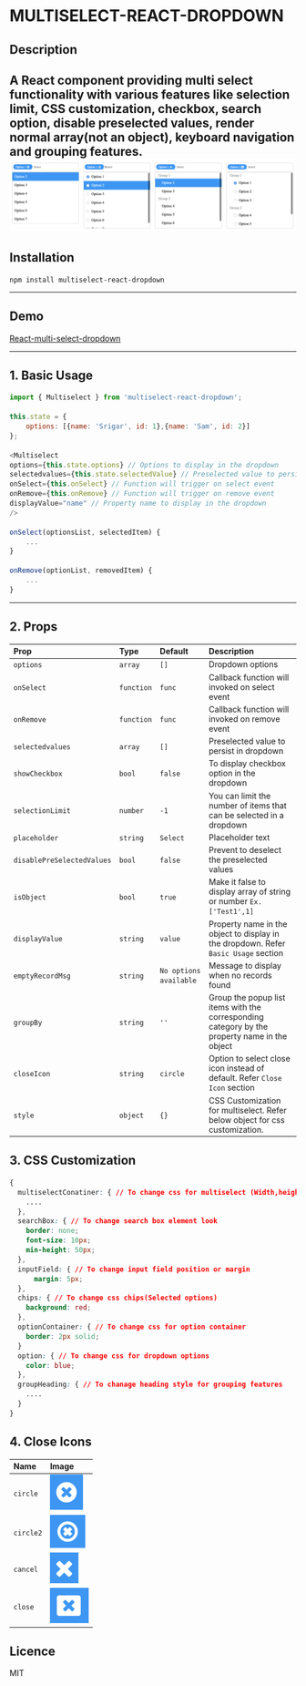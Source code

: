 # MULTISELECT-REACT-DROPDOWN 

## Description  

A React component providing multi select functionality with various features like selection limit, CSS customization, checkbox, search option, disable preselected values, render normal array(not an object), keyboard navigation and grouping features.
![Multiselect](images/dd.png)
----
## Installation
```
npm install multiselect-react-dropdown
```
----
## Demo
[React-multi-select-dropdown](https://codesandbox.io/s/10xn41w767)

----
## 1. Basic Usage
```js
import { Multiselect } from 'multiselect-react-dropdown';

this.state = {
    options: [{name: 'Srigar', id: 1},{name: 'Sam', id: 2}]
};

<Multiselect
options={this.state.options} // Options to display in the dropdown
selectedvalues={this.state.selectedValue} // Preselected value to persist in dropdown
onSelect={this.onSelect} // Function will trigger on select event
onRemove={this.onRemove} // Function will trigger on remove event
displayValue="name" // Property name to display in the dropdown
/>

onSelect(optionsList, selectedItem) {
    ...
}

onRemove(optionList, removedItem) {
    ...
}
```
----

## 2. Props

| Prop  | Type  | Default | Description |
|:--------- | :---- | :----   |:----  |
| `options` | `array` | `[]` | Dropdown options
| `onSelect` | `function` | `func` | Callback function will invoked on select event
| `onRemove` | `function` | `func` | Callback function will invoked on remove event
| `selectedvalues` | `array` | `[]` | Preselected value to persist in dropdown
| `showCheckbox` | `bool` | `false` | To display checkbox option in the dropdown
| `selectionLimit` | `number` | `-1` | You can limit the number of items that can be selected in a dropdown
| `placeholder` | `string` | `Select` | Placeholder text
| `disablePreSelectedValues` | `bool` | `false` | Prevent to deselect the preselected values
| `isObject` | `bool` | `true` | Make it false to display array of string or number `Ex. ['Test1',1]`
| `displayValue` | `string` | `value` | Property name in the object to display in the dropdown. Refer `Basic Usage` section
| `emptyRecordMsg` | `string` | `No options available` | Message to display when no records found
| `groupBy` | `string` | `''` | Group the popup list items with the corresponding category by the property name in the object
| `closeIcon` | `string` | `circle` | Option to select close icon instead of default. Refer `Close Icon` section
| `style` | `object` | `{}` | CSS Customization for multiselect. Refer below object for css customization.

## 3. CSS Customization   

```css
{
  multiselectConatiner: { // To change css for multiselect (Width,height,etc..)
	....
  },
  searchBox: { // To change search box element look
	border: none;
	font-size: 10px;
	min-height: 50px;
  },
  inputField: { // To change input field position or margin
      margin: 5px;
  },
  chips: { // To change css chips(Selected options)
	background: red;
  },
  optionContainer: { // To change css for option container 
	border: 2px solid;
  }
  option: { // To change css for dropdown options
	color: blue;
  },
  groupHeading: { // To chanage heading style for grouping features
	....
  }
}
```
## 4. Close Icons
| Name  | Image  |
|:--------- | :---- |
| `circle` | ![Close Icon](images/circle.png) |
| `circle2` | ![Close Icon](images/circle2.png) |
| `cancel` | ![Close Icon](images/cancel.png) |
| `close` | ![Close Icon](images/close.png) |
## Licence
MIT
